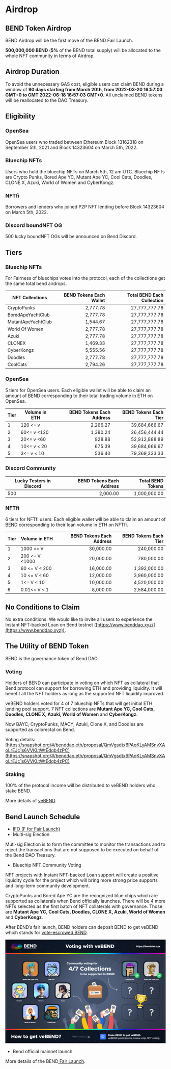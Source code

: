 # Airdrop

## BEND Token Airdrop

BEND Airdrop will be the first move of the BEND Fair Launch.

**500,000,000 BEND** (**5%** of the BEND total supply) will be allocated to the whole NFT community in terms of Airdrop.

## Airdrop Duration

To avoid the unnecessary GAS cost, eligible users can claim BEND during a window of **90 days starting from March 20th, from 2022-03-20 16:57:03 GMT+0 to GMT 2022-06-18 16:57:03 GMT+0**. All unclaimed BEND tokens will be reallocated to the DAO Treasury.

## Eligibility

### OpenSea

OpenSea users who traded between Ethereum Block 13162318 on September 5th, 2021 and Block 14323604 on March 5th, 2022.

### Bluechip NFTs

Users who hold the bluechip NFTs on March 5th, 12 am UTC. Bluechip NFTs are Crypto Punks, Bored Ape YC, Mutant Ape YC, Cool Cats, Doodles, CLONE X, Azuki, World of Women and CyberKongz.

### NFTfi

Borrowers and lenders who joined P2P NFT lending before Block 14323604 on March 5th, 2022.

### Discord boundNFT OG

500 lucky boundNFT OGs will be announced on Bend Discord.

## **Tiers**

### Bluechip NFTs 
For Fairness of bluechips votes into the protocol, each of the collections get the same total bend airdrops.

| NFT Collections    | BEND Tokens Each Wallet | Total BEND Each Collection |
| ------------------ | ----------------------: | -------------------------: |
| CryptoPunks        |                2,777.78 |              27,777,777.78 |
| BoredApeYachtClub  |                2,777.78 |              27,777,777.78 |
| MutantApeYachtClub |                1,544.67 |              27,777,777.78 |
| World Of Women     |                2,777.78 |              27,777,777.78 |
| Azuki              |                2,777.78 |              27,777,777.78 |
| CLONEX             |                1,469.33 |              27,777,777.78 |
| CyberKongz         |                5,555.56 |              27,777,777.78 |
| Doodles            |                2,777.78 |              27,777,777.78 |
| CoolCats           |                2,794.26 |              27,777,777.78 |

### OpenSea

5 tiers for OpenSea users. Each eligible wallet will be able to claim an amount of BEND corresponding to their total trading volume in ETH on OpenSea.

| Tier | Volume in ETH | BEND Tokens Each Address | BEND Tokens Each Tier |
| ---- | ------------- | -----------------------: | --------------------: |
| 1    | 120 <= v      |                 2,266.27 |         39,684,666.67 |
| 2    | 60<= v <120   |                 1,380.24 |         26,456,444.44 |
| 3    | 20<= v <60    |                   928.88 |         52,912,888.89 |
| 4    | 10<= v < 20   |                   675.39 |         39,684,666.67 |
| 5    | 3<= v < 10    |                   536.40 |         79,369,333.33 |

### Discord Community

| Lucky Testers in Discord | BEND Tokens Each Address | Total BEND Tokens |
| ------------------------ | -----------------------: | ----------------: |
| 500                      |                 2,000.00 |      1,000,000.00 |

### NFTfi

6 tiers for NFTfi users. Each eligible wallet will be able to claim an amount of BEND corresponding to their loan volume in ETH on NFTfi.

| Tier | Volume in ETH  | BEND Tokens Each Address | BEND Tokens Each Tier |
| ---- | -------------- | -----------------------: | --------------------: |
| 1    | 1000 <= V      |                30,000.00 |            240,000.00 |
| 2    | 200 <= V <1000 |                20,000.00 |            780,000.00 |
| 3    | 60 <= V < 200  |                16,000.00 |          1,392,000.00 |
| 4    | 10 <= V < 60   |                12,000.00 |          3,960,000.00 |
| 5    | 1<= V < 10     |                10,000.00 |          4,520,000.00 |
| 6    | 0.01<= V < 1   |                 8,000.00 |          2,584,000.00 |

## No Conditions to Claim

No extra conditions. We would like to invite all users to experience the Instant NFT-backed Loan on Bend testnet ([https://www.benddao.xyz/](https://www.benddao.xyz)).

## The Utility of BEND Token

BEND is the governance token of Bend DAO.

### Voting

Holders of BEND can participate in voting on which NFT as collateral that Bend protocol can support for borrowing ETH and providing liquidity. It will benefit all the NFT holders as long as the supported NFT liquidity improved.

veBEND holders voted for 4 of 7 bluechip NFTs that will get initial ETH lending pool support. 7 NFT collections are **Mutant Ape YC, Cool Cats, Doodles, CLONE X, Azuki, World of Women** and **CyberKongz**.

Now BAYC, CryptoPunks, MACY, Azuki, Clone X, and Doodles are supported as colorectal on Bend.

Voting details: [https://snapshot.org/#/benddao.eth/proposal/QmVgsdtx6PAqKLyAMSnvXAoLrEJc1s6VVKLtWtEdqb4zPC](https://snapshot.org/#/benddao.eth/proposal/QmVgsdtx6PAqKLyAMSnvXAoLrEJc1s6VVKLtWtEdqb4zPC)

### Staking

100% of the protocol income will be distributed to veBEND holders who stake BEND.

More details of [veBEND](governance/vote-escrowed-bend-vebend.md).

## Bend Launch Schedule

* [IFO (F for Fair Launch)](highlights/fair-launch.md)
* Multi-sig Election

Muti-sig Election is to form the committee to monitor the transactions and to reject the transactions that are not supposed to be executed on behalf of the Bend DAO Treasury.

* Bluechip NFT Community Voting

NFT projects with Instant NFT-backed Loan support will create a positive liquidity cycle for the project which will bring more strong price supports and long-term community development.

CryptoPunks and Bored Ape YC are the recognized blue chips which are supported as collaterals when Bend officially launches. There will be 4 more NFTs selected as the first batch of NFT collaterals with governance. Those are **Mutant Ape YC, Cool Cats, Doodles, CLONE X, Azuki, World of Women** and **CyberKongz**.

After BEND’s fair launch, BEND holders can deposit BEND to get veBEND which stands for [vote-escrowed BEND](governance/vote-escrowed-bend-vebend.md).

![](.gitbook/assets/BendVoting.png)

* Bend official mainnet launch

More details of the BEND[ Fair Launch](highlights/fair-launch.md).
